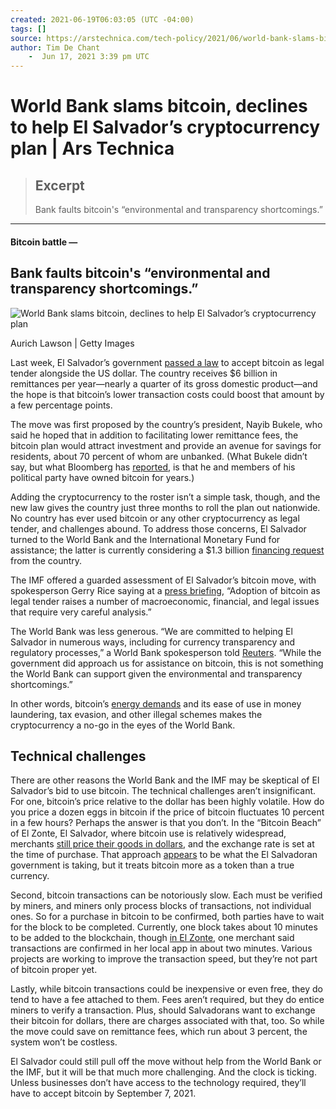 ```yaml
---
created: 2021-06-19T06:03:05 (UTC -04:00)
tags: []
source: https://arstechnica.com/tech-policy/2021/06/world-bank-slams-bitcoin-declines-to-help-el-salvadors-cryptocurrency-plan/
author: Tim De Chant
    -  Jun 17, 2021 3:39 pm UTC
---
```


# World Bank slams bitcoin, declines to help El Salvador’s cryptocurrency plan | Ars Technica

> ## Excerpt
> Bank faults bitcoin's “environmental and transparency shortcomings.”

---
#### Bitcoin battle —

## Bank faults bitcoin's “environmental and transparency shortcomings.”

![World Bank slams bitcoin, declines to help El Salvador’s cryptocurrency plan](https://cdn.arstechnica.net/wp-content/uploads/2021/05/bitcoin-meltdown-800x450.jpg)

Aurich Lawson | Getty Images

Last week, El Salvador’s government [passed a law](https://arstechnica.com/tech-policy/2021/06/bitcoin-now-legal-tender-in-el-salvador-first-nation-to-adopt-cryptocurrency/) to accept bitcoin as legal tender alongside the US dollar. The country receives $6 billion in remittances per year—nearly a quarter of its gross domestic product—and the hope is that bitcoin’s lower transaction costs could boost that amount by a few percentage points.

The move was first proposed by the country’s president, Nayib Bukele, who said he hoped that in addition to facilitating lower remittance fees, the bitcoin plan would attract investment and provide an avenue for savings for residents, about 70 percent of whom are unbanked. (What Bukele didn’t say, but what Bloomberg has [reported](https://www.bloomberg.com/news/features/2021-06-17/world-s-biggest-bitcoin-experiment-is-a-surf-town-in-el-salvador), is that he and members of his political party have owned bitcoin for years.)

Adding the cryptocurrency to the roster isn’t a simple task, though, and the new law gives the country just three months to roll the plan out nationwide. No country has ever used bitcoin or any other cryptocurrency as legal tender, and challenges abound. To address those concerns, El Salvador turned to the World Bank and the International Monetary Fund for assistance; the latter is currently considering a $1.3 billion [financing request](https://www.reuters.com/article/us-el-salvador-economy-exclusive/exclusive-el-salvador-seeks-imf-funding-sees-golden-opportunity-for-economy-says-finance-minister-idUSKBN2AW1GV) from the country.

The IMF offered a guarded assessment of El Salvador’s bitcoin move, with spokesperson Gerry Rice saying at a [press briefing](https://www.reuters.com/business/finance/imf-sees-legal-economic-issues-with-el-salvador-bitcoin-move-2021-06-10/), “Adoption of bitcoin as legal tender raises a number of macroeconomic, financial, and legal issues that require very careful analysis.” 

The World Bank was less generous. “We are committed to helping El Salvador in numerous ways, including for currency transparency and regulatory processes,” a World Bank spokesperson told [Reuters](https://www.reuters.com/business/el-salvador-keep-dollar-legal-tender-seeks-world-bank-help-with-bitcoin-2021-06-16/). “While the government did approach us for assistance on bitcoin, this is not something the World Bank can support given the environmental and transparency shortcomings.”

In other words, bitcoin’s [energy demands](https://arstechnica.com/tech-policy/2021/05/private-equity-firm-revives-zombie-fossil-fuel-power-plant-to-mine-bitcoin/) and its ease of use in money laundering, tax evasion, and other illegal schemes makes the cryptocurrency a no-go in the eyes of the World Bank.

## Technical challenges 

There are other reasons the World Bank and the IMF may be skeptical of El Salvador’s bid to use bitcoin. The technical challenges aren’t insignificant. For one, bitcoin’s price relative to the dollar has been highly volatile. How do you price a dozen eggs in bitcoin if the price of bitcoin fluctuates 10 percent in a few hours? Perhaps the answer is that you don’t. In the “Bitcoin Beach” of El Zonte, El Salvador, where bitcoin use is relatively widespread, merchants [still price their goods in dollars](https://www.bloomberg.com/news/features/2021-06-17/world-s-biggest-bitcoin-experiment-is-a-surf-town-in-el-salvador), and the exchange rate is set at the time of purchase. That approach [appears](https://www.washingtonpost.com/world/2021/06/12/el-salvador-bitcoin-volcano-faq/) to be what the El Salvadoran government is taking, but it treats bitcoin more as a token than a true currency. 

Second, bitcoin transactions can be notoriously slow. Each must be verified by miners, and miners only process blocks of transactions, not individual ones. So for a purchase in bitcoin to be confirmed, both parties have to wait for the block to be completed. Currently, one block takes about 10 minutes to be added to the blockchain, though [in El Zonte](https://www.usatoday.com/story/tech/2021/06/11/bitcoin-beach-el-salvador-glimpse-cryptocurrency-economy/7651287002/), one merchant said transactions are confirmed in her local app in about two minutes. Various projects are working to improve the transaction speed, but they’re not part of bitcoin proper yet.

Lastly, while bitcoin transactions could be inexpensive or even free, they do tend to have a fee attached to them. Fees aren’t required, but they do entice miners to verify a transaction. Plus, should Salvadorans want to exchange their bitcoin for dollars, there are charges associated with that, too. So while the move could save on remittance fees, which run about 3 percent, the system won’t be costless.

El Salvador could still pull off the move without help from the World Bank or the IMF, but it will be that much more challenging. And the clock is ticking. Unless businesses don’t have access to the technology required, they’ll have to accept bitcoin by September 7, 2021.
